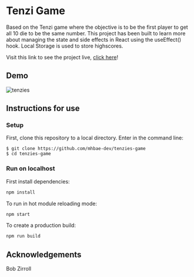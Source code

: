 # Tenzi Game

Based on the Tenzi game where the objective is to be the first player to get all 10 die to be the same number. This project has been built to learn more about managing the state and side effects in React using the useEffect() hook. Local Storage is used to store highscores.

Visit this link to see the project live, [click here](https://tenzies-game-black.vercel.app/)!

## Demo

![tenzies](https://user-images.githubusercontent.com/41869496/155118626-d5fc923f-e7a2-4f99-99c8-c8e2ab26a86d.gif)

## Instructions for use

### Setup
First, clone this repository to a local directory. Enter in the command line:
```
$ git clone https://github.com/mhbae-dev/tenzies-game
$ cd tenzies-game
```
### Run on localhost
First install dependencies:

```sh
npm install
```

To run in hot module reloading mode:

```sh
npm start
```

To create a production build:

```sh
npm run build
```

## Acknowledgements
Bob Zirroll
